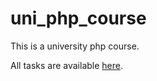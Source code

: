 # uni_php_course

This is a university php course. 

All tasks are available [here](http://nto.immpu.sgu.ru/inf/prac).